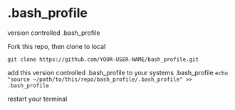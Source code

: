 # .bash_profile
version controlled .bash_profile

Fork this repo, then clone to local

`git clone https://github.com/YOUR-USER-NAME/bash_profile.git`

add this version controlled .bash_profile to your systems .bash_profile
`echo "source ~/path/to/this/repo/bash_profile/.bash_profile" >> .bash_profile`

restart your terminal